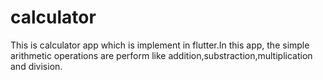 # calculator

This is calculator app which is implement in flutter.In this app, the simple arithmetic operations are perform like addition,substraction,multiplication and division.

